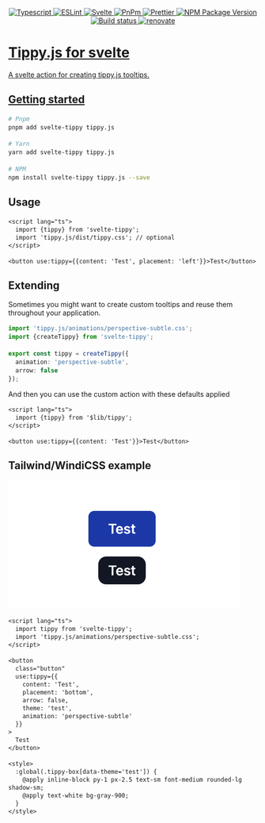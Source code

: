 <p align="center">
  <a href="https://www.typescriptlang.org" _target="blank">
    <img
      alt="Typescript"
      src="https://img.shields.io/badge/Typescript-%23007ACC.svg?style=flat&logo=typescript&logoColor=white"
    />
  </a>
  <a href="https://eslint.org/ _target="blank"">
    <img
      alt="ESLint"
      src="https://img.shields.io/badge/ESLint-4B3263?style=flat&logo=eslint&logoColor=white"
    />
  </a>
  <a href="https://svelte.dev" _target="blank">
    <img
      alt="Svelte"
      src="https://img.shields.io/badge/Svelte-%23f1413d.svg?style=flat&logo=svelte&logoColor=white"
    />
  </a>
  <a href="https://pnpm.io" _target="blank">
    <img
      alt="PnPm"
      src="https://img.shields.io/badge/Pnpm-%23f69220.svg?style=flat&logo=pnpm&logoColor=white"
    />
  </a>
  <a href="https://prettier.io/" _target="blank">
    <img
      alt="Prettier"
      src="https://img.shields.io/badge/Prettier-%23f7b93e?style=flat&logo=prettier&logoColor=black"
    />
  </a>
  <a href="https://www.npmjs.com/package/svelte-tippy" _target="blank">
    <img
      alt="NPM Package Version"
      src="https://img.shields.io/npm/v/svelte-tippy?color=%23CB3837&label=NPM&logo=npm&logoColor=%23ffffff"
    />
  </a>
  <a href="https://github.com/Brettm12345/svelte-tippy/actions/workflows/test.yml">
    <img
      alt="Build status"
      src="https://img.shields.io/github/workflow/status/brettm12345/svelte-tippy/Test?logo=github" 
    />
  </a>
  <a href="https://app.renovatebot.com/dashboard">
    <img
      alt="renovate"
      src="https://camo.githubusercontent.com/7597e455e058854f972621894ac91b514e6c0e7b2f6d65ed0cf754d7b2f5f265/68747470733a2f2f696d672e736869656c64732e696f2f62616467652f6d61696e7461696564253230776974682d72656e6f766174652d626c75653f6c6f676f3d72656e6f76617465626f74"
  />
</p>


# Tippy.js for svelte

A svelte action for creating tippy.js tooltips.

## Getting started

```zsh
# Pnpm
pnpm add svelte-tippy tippy.js

# Yarn
yarn add svelte-tippy tippy.js

# NPM
npm install svelte-tippy tippy.js --save
```

## Usage

```svelte
<script lang="ts">
  import {tippy} from 'svelte-tippy';
  import 'tippy.js/dist/tippy.css'; // optional
</script>

<button use:tippy={{content: 'Test', placement: 'left'}}>Test</button>
```

## Extending

Sometimes you might want to create custom tooltips and reuse them throughout your application.

```typescript
import 'tippy.js/animations/perspective-subtle.css';
import {createTippy} from 'svelte-tippy';

export const tippy = createTippy({
  animation: 'perspective-subtle',
  arrow: false
});
```

And then you can use the custom action with these defaults applied

```svelte
<script lang="ts">
  import {tippy} from '$lib/tippy';
</script>

<button use:tippy={{content: 'Test'}}>Test</button>
```

## Tailwind/WindiCSS example

![TailwindCSS Demo](images/demo.png)

```svelte
<script lang="ts">
  import tippy from 'svelte-tippy';
  import 'tippy.js/animations/perspective-subtle.css';
</script>

<button
  class="button"
  use:tippy={{
    content: 'Test',
    placement: 'bottom',
    arrow: false,
    theme: 'test',
    animation: 'perspective-subtle'
  }}
>
  Test
</button>

<style>
  :global(.tippy-box[data-theme='test']) {
    @apply inline-block py-1 px-2.5 text-sm font-medium rounded-lg shadow-sm;
    @apply text-white bg-gray-900;
  }
</style>
```
